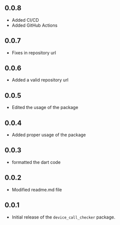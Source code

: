## 0.0.8
- Added CI/CD 
- Added GitHub Actions

## 0.0.7
- Fixes in repository url

## 0.0.6
- Added a valid repository url

## 0.0.5
- Edited the usage of the package

## 0.0.4
- Added proper usage of the package

## 0.0.3
- formatted the dart code

## 0.0.2
- Modified readme.md file

## 0.0.1
- Initial release of the `device_call_checker` package.
